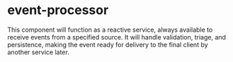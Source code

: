 # event-processor
This component will function as a reactive service, always available to receive events from a specified source. It will handle validation, triage, and persistence, making the event ready for delivery to the final client by another service later.
